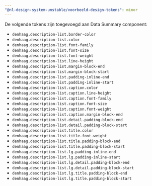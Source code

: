 ```yaml
---
"@nl-design-system-unstable/voorbeeld-design-tokens": minor
---
```


De volgende tokens zijn toegevoegd aan Data Summary component:

- `denhaag.description-list.border-color`
- `denhaag.description-list.color`
- `denhaag.description-list.font-family`
- `denhaag.description-list.font-size`
- `denhaag.description-list.font-weight`
- `denhaag.description-list.line-height`
- `denhaag.description-list.margin-block-end`
- `denhaag.description-list.margin-block-start`
- `denhaag.description-list.padding-inline-end`
- `denhaag.description-list.padding-inline-start`
- `denhaag.description-list.caption.color`
- `denhaag.description-list.caption.line-height`
- `denhaag.description-list.caption.font-family`
- `denhaag.description-list.caption.font-size`
- `denhaag.description-list.caption.font-weight`
- `denhaag.description-list.caption.margin-block-end`
- `denhaag.description-list.detail.padding-block-end`
- `denhaag.description-list.detail.padding-block-start`
- `denhaag.description-list.title.color`
- `denhaag.description-list.title.font-weight`
- `denhaag.description-list.title.padding-block-end`
- `denhaag.description-list.title.padding-block-start`
- `denhaag.description-list.lg.padding-inline-end`
- `denhaag.description-list.lg.padding-inline-start`
- `denhaag.description-list.lg.detail.padding-block-end`
- `denhaag.description-list.lg.detail.padding-block-start`
- `denhaag.description-list.lg.title.padding-block-end`
- `denhaag.description-list.lg.title.padding-block-start`
